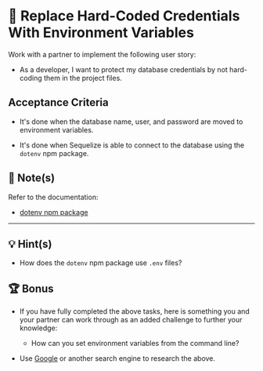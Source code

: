# 📖 Replace Hard-Coded Credentials With Environment Variables

Work with a partner to implement the following user story:

* As a developer, I want to protect my database credentials by not hard-coding them in the project files.

## Acceptance Criteria

* It's done when the database name, user, and password are moved to environment variables.

* It's done when Sequelize is able to connect to the database using the `dotenv` npm package.

## 📝 Note(s)

Refer to the documentation: 

* [dotenv npm package](https://www.npmjs.com/package/dotenv)

---

## 💡 Hint(s)

* How does the `dotenv` npm package use `.env` files?

## 🏆 Bonus

* If you have fully completed the above tasks, here is something you and your partner can work through as an added challenge to further your knowledge:

  * How can you set environment variables from the command line? 

* Use [Google](https://www.google.com) or another search engine to research the above.
